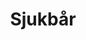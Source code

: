 ---
title: 'Sjukbår'
symbol_image: 'symbols/kr/34.svg'
weight: 34
card: true
card_color: 'bg-symbol-green'
---